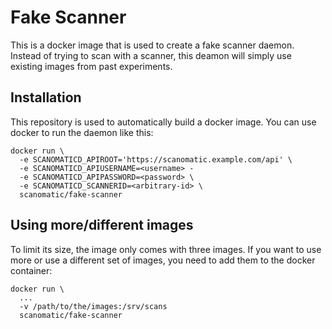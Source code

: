 # Fake Scanner

This is a docker image that is used to create a fake scanner daemon.
Instead of trying to scan with a scanner, this deamon will simply use
existing images from past experiments.

## Installation

This repository is used to automatically build a docker image.
You can use docker to run the daemon like this:

```
docker run \
  -e SCANOMATICD_APIROOT='https://scanomatic.example.com/api' \
  -e SCANOMATICD_APIUSERNAME=<username> -
  -e SCANOMATICD_APIPASSWORD=<password> \
  -e SCANOMATICD_SCANNERID=<arbitrary-id> \
  scanomatic/fake-scanner
```

## Using more/different images

To limit its size, the image only comes with three images. If you want to use
more or use a different set of images, you need to add them to the docker
container:

```
docker run \
  ...
  -v /path/to/the/images:/srv/scans
  scanomatic/fake-scanner
```
